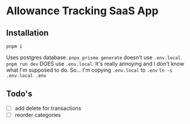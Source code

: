 # Allowance Tracking SaaS App

## Installation

`pnpm i`

Uses postgres database.
`pnpx prisma generate` doesn't use `.env.local`.
`pnpm run dev` DOES use `.env.local`.
It's really annoying and I don't know what I'm supposed to do.
So... I'm copying `.env.local` to `.env` 
`ln -s .env.local .env`

## Todo's
- [ ] add delete for transactions
- [ ] reorder categories